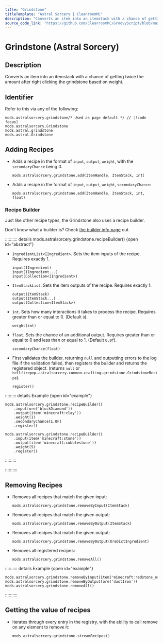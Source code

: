 ```yaml
---
title: "Grindstone"
titleTemplate: "Astral Sorcery | CleanroomMC"
description: "Converts an item into an itemstack with a chance of getting twice the amount after right clicking the grindstone based on weight."
source_code_link: "https://github.com/CleanroomMC/GroovyScript/blob/master/src/main/java/com/cleanroommc/groovyscript/compat/mods/astralsorcery/Grindstone.java"
---
```


# Grindstone (Astral Sorcery)

## Description

Converts an item into an itemstack with a chance of getting twice the amount after right clicking the grindstone based on weight.

## Identifier

Refer to this via any of the following:

```groovy:no-line-numbers {1}
mods.astralsorcery.grindstone/* Used as page default */ // [!code focus]
mods.astralsorcery.Grindstone
mods.astral.grindstone
mods.astral.Grindstone
```


## Adding Recipes

- Adds a recipe in the format of `input`, `output`, `weight`, with the `secondaryChance` being 0:

    ```groovy:no-line-numbers
    mods.astralsorcery.grindstone.add(ItemHandle, ItemStack, int)
    ```

- Adds a recipe in the format of `input`, `output`, `weight`, `secondaryChance`:

    ```groovy:no-line-numbers
    mods.astralsorcery.grindstone.add(ItemHandle, ItemStack, int, float)
    ```


### Recipe Builder

Just like other recipe types, the Grindstone also uses a recipe builder.

Don't know what a builder is? Check [the builder info page](../../../groovy/builder.md) out.

:::::::::: details mods.astralsorcery.grindstone.recipeBuilder() {open id="abstract"}
- `IngredientList<IIngredient>`. Sets the item inputs of the recipe. Requires exactly 1.

    ```groovy:no-line-numbers
    input(IIngredient)
    input(IIngredient...)
    input(Collection<IIngredient>)
    ```

- `ItemStackList`. Sets the item outputs of the recipe. Requires exactly 1.

    ```groovy:no-line-numbers
    output(ItemStack)
    output(ItemStack...)
    output(Collection<ItemStack>)
    ```

- `int`. Sets how many interactions it takes to process the recipe. Requires greater than or equal to 0. (Default `0`).

    ```groovy:no-line-numbers
    weight(int)
    ```

- `float`. Sets the chance of an additional output. Requires greater than or equal to 0 and less than or equal to 1. (Default `0.0f`).

    ```groovy:no-line-numbers
    secondaryChance(float)
    ```

- First validates the builder, returning `null` and outputting errors to the log file if the validation failed, then registers the builder and returns the registered object. (returns `null` or `hellfirepvp.astralsorcery.common.crafting.grindstone.GrindstoneRecipe`).

    ```groovy:no-line-numbers
    register()
    ```

::::::::: details Example {open id="example"}
```groovy:no-line-numbers
mods.astralsorcery.grindstone.recipeBuilder()
    .input(ore('blockDiamond'))
    .output(item('minecraft:clay'))
    .weight(1)
    .secondaryChance(1.0F)
    .register()

mods.astralsorcery.grindstone.recipeBuilder()
    .input(item('minecraft:stone'))
    .output(item('minecraft:cobblestone'))
    .weight(5)
    .register()
```

:::::::::

::::::::::

## Removing Recipes

- Removes all recipes that match the given input:

    ```groovy:no-line-numbers
    mods.astralsorcery.grindstone.removeByInput(ItemStack)
    ```

- Removes all recipes that match the given output:

    ```groovy:no-line-numbers
    mods.astralsorcery.grindstone.removeByOutput(ItemStack)
    ```

- Removes all recipes that match the given output:

    ```groovy:no-line-numbers
    mods.astralsorcery.grindstone.removeByOutput(OreDictIngredient)
    ```

- Removes all registered recipes:

    ```groovy:no-line-numbers
    mods.astralsorcery.grindstone.removeAll()
    ```

:::::::::: details Example {open id="example"}
```groovy:no-line-numbers
mods.astralsorcery.grindstone.removeByInput(item('minecraft:redstone_ore'))
mods.astralsorcery.grindstone.removeByOutput(ore('dustIron'))
mods.astralsorcery.grindstone.removeAll()
```

::::::::::

## Getting the value of recipes

- Iterates through every entry in the registry, with the ability to call remove on any element to remove it:

    ```groovy:no-line-numbers
    mods.astralsorcery.grindstone.streamRecipes()
    ```
